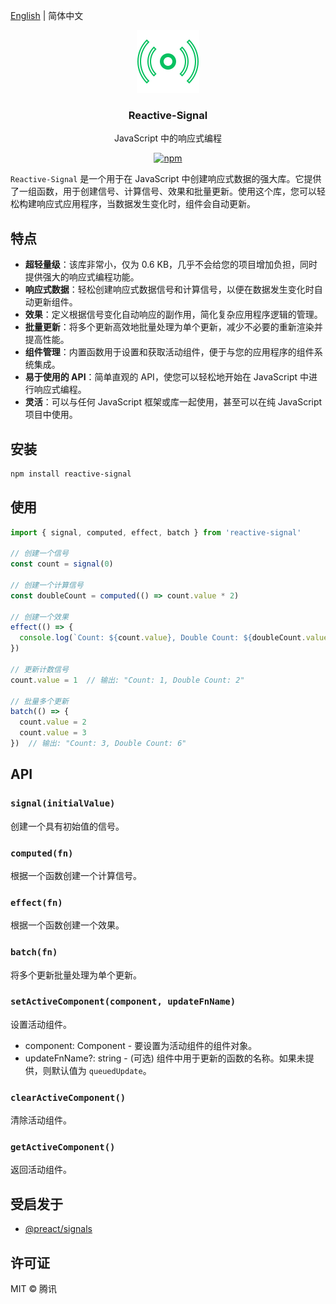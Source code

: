 [English](https://github.com/dntzhang/omi-next/tree/main/packages/reactive-signal)  | 简体中文

<p align="center">
<a href="http://omijs.org" target="_blank">
<img src="./icon.svg" width="100" />
</a>
</p>
<h3 align="center">Reactive-Signal</h3>
<p align="center">JavaScript 中的响应式编程</p>
<p align="center"><a href="https://www.npmjs.org/package/reactive-signal"><img src="https://img.shields.io/npm/v/reactive-signal.svg?style=flat" alt="npm"></a></p>

`Reactive-Signal` 是一个用于在 JavaScript 中创建响应式数据的强大库。它提供了一组函数，用于创建信号、计算信号、效果和批量更新。使用这个库，您可以轻松构建响应式应用程序，当数据发生变化时，组件会自动更新。

## 特点

- **超轻量级**：该库非常小，仅为 0.6 KB，几乎不会给您的项目增加负担，同时提供强大的响应式编程功能。
- **响应式数据**：轻松创建响应式数据信号和计算信号，以便在数据发生变化时自动更新组件。
- **效果**：定义根据信号变化自动响应的副作用，简化复杂应用程序逻辑的管理。
- **批量更新**：将多个更新高效地批量处理为单个更新，减少不必要的重新渲染并提高性能。
- **组件管理**：内置函数用于设置和获取活动组件，便于与您的应用程序的组件系统集成。
- **易于使用的 API**：简单直观的 API，使您可以轻松地开始在 JavaScript 中进行响应式编程。
- **灵活**：可以与任何 JavaScript 框架或库一起使用，甚至可以在纯 JavaScript 项目中使用。

## 安装

```bash
npm install reactive-signal
```

## 使用

```javascript
import { signal, computed, effect, batch } from 'reactive-signal'

// 创建一个信号
const count = signal(0)

// 创建一个计算信号
const doubleCount = computed(() => count.value * 2)

// 创建一个效果
effect(() => {
  console.log(`Count: ${count.value}, Double Count: ${doubleCount.value}`)
})

// 更新计数信号
count.value = 1  // 输出: "Count: 1, Double Count: 2"

// 批量多个更新
batch(() => {
  count.value = 2
  count.value = 3
})  // 输出: "Count: 3, Double Count: 6"
```

## API

### `signal(initialValue)`

创建一个具有初始值的信号。

### `computed(fn)`

根据一个函数创建一个计算信号。

### `effect(fn)`

根据一个函数创建一个效果。

### `batch(fn)`

将多个更新批量处理为单个更新。

### `setActiveComponent(component, updateFnName)`

设置活动组件。

* component: Component - 要设置为活动组件的组件对象。
* updateFnName?: string - (可选) 组件中用于更新的函数的名称。如果未提供，则默认值为 `queuedUpdate`。

### `clearActiveComponent()`

清除活动组件。

### `getActiveComponent()`

返回活动组件。

## 受启发于

* [@preact/signals](https://preactjs.com/guide/v10/signals/)

## 许可证

MIT © 腾讯